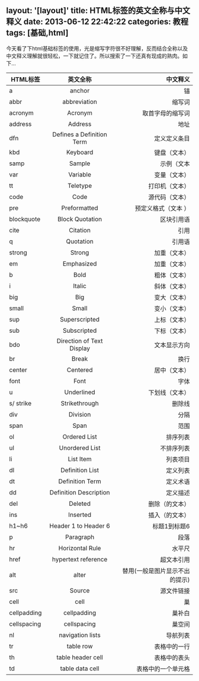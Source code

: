 layout: '[layout]'
title: HTML标签的英文全称与中文释义
date: 2013-06-12 22:42:22
categories: 教程
tags: [基础,html]
---
今天看了下html基础标签的使用，光是缩写字符很不好理解，反而结合全称以及中文释义理解就很轻松，一下就记住了。所以搜索了一下还真有现成的熟肉。如下...

|  HTML标签      | 英文全称      | 中文释义|
| ------------- |:-------------:| -----:|
| 		a       |        anchor |   锚  |
| abbr          | abbreviation   |  缩写词 
|acronym		|Acronym		|取首字母的缩写词
|  address		|  	Address		|	地址
|dfn      	 	|Defines a Definition Term	|定义定义条目
|kbd          	|Keyboard		|键盘（文本）
|samp      		|	Sample		|示例（文本
|var            |Variable		|变量（文本）
|tt             |Teletype		|	打印机（文本）
|code			|Code			|源代码（文本）
|pre			|Preformatted	|预定义格式（文本 ）
|blockquote  	|Block Quotation|区块引用语
|cite         	| 	Citation	|	引用
|q				|Quotation		|引用语
|strong			|Strong			|加重（文本）
|em      		|Emphasized		|加重（文本）
|b				|Bold			|	粗体（文本）
|i				|Italic			|	斜体（文本）
|big 			|  Big			|变大（文本）
|small      	|	Small		|变小（文本）
|sup         	|Superscripted	|上标（文本）
|sub        	|Subscripted|	下标（文本）
|bdo         	|Direction of Text Display|	文本显示方向
|br          	|Break			|换行
|center    		|Centered		|居中（文本）
|font       	|  	Font		|字体
|u           	|Underlined		|下划线（文本）
|s/ strike   	| Strikethrough	|	删除线
|div         	|Division		|分隔
|span        	|  	Span		|范围
|ol          	| Ordered List	|	排序列表
|ul             |Unordered List	|	不排序列表
|li				|	List Item	|列表项目
|dl    			|Definition List|定义列表
|dt     		|Definition Term|定义术语
|dd     		|Definition Description	|定义描述
|del    		|    Deleted	|删除（的文本）
|ins    		|       Inserted|	插入（的文本）
|h1~h6			|	Header 1 to Header 6|	标题1到标题6
|p				|Paragraph	|段落
|hr 	 		| Horizontal Rule|	水平尺
|href			|hypertext reference|超文本引用
|alt			|	alter		|替用(一般是图片显示不出的提示)
|src			|	Source		|源文件链接
|cell			|cell			|巢
|cellpadding	|	cellpadding	|巢补白
|cellspacing	|	cellspacing	|	巢空间
|nl				|navigation lists|	导航列表
|tr				|table row|	表格中的一行
|th				|table header cell|表格中的表头
|td				|table data cell|表格中的一个单元格